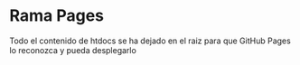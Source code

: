 # Rama Pages

Todo el contenido de htdocs se ha dejado en el raiz para que GitHub Pages lo reconozca y pueda desplegarlo